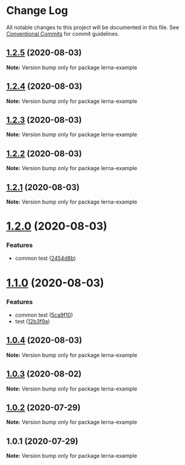 # Change Log

All notable changes to this project will be documented in this file.
See [Conventional Commits](https://conventionalcommits.org) for commit guidelines.

## [1.2.5](https://github.com/gsgabrielsilvas/lerna-example/compare/v1.2.4...v1.2.5) (2020-08-03)

**Note:** Version bump only for package lerna-example





## [1.2.4](https://github.com/gsgabrielsilvas/lerna-example/compare/v1.2.3...v1.2.4) (2020-08-03)

**Note:** Version bump only for package lerna-example





## [1.2.3](https://github.com/gsgabrielsilvas/lerna-example/compare/v1.2.2...v1.2.3) (2020-08-03)

**Note:** Version bump only for package lerna-example





## [1.2.2](https://github.com/gsgabrielsilvas/lerna-example/compare/v1.2.1...v1.2.2) (2020-08-03)

**Note:** Version bump only for package lerna-example





## [1.2.1](https://github.com/gsgabrielsilvas/lerna-example/compare/v1.2.0...v1.2.1) (2020-08-03)

**Note:** Version bump only for package lerna-example





# [1.2.0](https://github.com/gsgabrielsilvas/lerna-example/compare/v1.1.0...v1.2.0) (2020-08-03)


### Features

* common test ([2454d8b](https://github.com/gsgabrielsilvas/lerna-example/commit/2454d8beb84b46c2524ce58ea4943b429f27e90e))





# [1.1.0](https://github.com/gsgabrielsilvas/lerna-example/compare/v1.0.4...v1.1.0) (2020-08-03)


### Features

* common test ([5ca9f10](https://github.com/gsgabrielsilvas/lerna-example/commit/5ca9f10d674113669ad6f69a6affe1dce2c8ed39))
* test ([12b3f9a](https://github.com/gsgabrielsilvas/lerna-example/commit/12b3f9ad765a05c5d3cc6314289c0687273296d1))





## [1.0.4](https://github.com/gsgabrielsilvas/lerna-example/compare/v1.0.2...v1.0.4) (2020-08-03)

**Note:** Version bump only for package lerna-example





## [1.0.3](https://github.com/gsgabrielsilvas/lerna-example/compare/v1.0.2...v1.0.3) (2020-08-02)

**Note:** Version bump only for package lerna-example





## [1.0.2](https://github.com/gfgabrielfranca/lerna-example/compare/v1.0.1...v1.0.2) (2020-07-29)

**Note:** Version bump only for package lerna-example





## 1.0.1 (2020-07-29)

**Note:** Version bump only for package lerna-example
